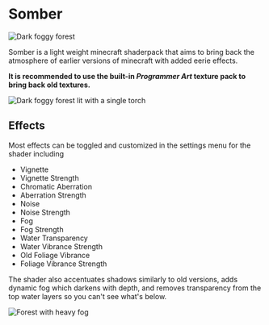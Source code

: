# Somber

![Dark foggy forest](https://cdn.modrinth.com/data/cached_images/1f4ceb4028b46c0464070fa8c8a7b8500474832d_0.webp)

Somber is a light weight minecraft shaderpack that aims to bring back the atmosphere of earlier versions of minecraft with added eerie effects.

**It is recommended to use the built-in *Programmer Art* texture pack to bring back old textures.**

![Dark foggy forest lit with a single torch](https://cdn.modrinth.com/data/cached_images/9d1937fe874f0c5f46d61710ae7541dcf405ad77_0.webp)

## Effects

Most effects can be toggled and customized in the settings menu for the shader including
- Vignette
- Vignette Strength
- Chromatic Aberration
- Aberration Strength
- Noise
- Noise Strength
- Fog
- Fog Strength
- Water Transparency
- Water Vibrance Strength
- Old Foliage Vibrance
- Foliage Vibrance Strength

The shader also accentuates shadows similarly to old versions, adds dynamic fog which darkens with depth, and removes transparency from the top water layers so you can't see what's below.

![Forest with heavy fog](https://cdn.modrinth.com/data/cached_images/f12a0a1206228876b6d9d916f1f018a2fe238b9b_0.webp)
